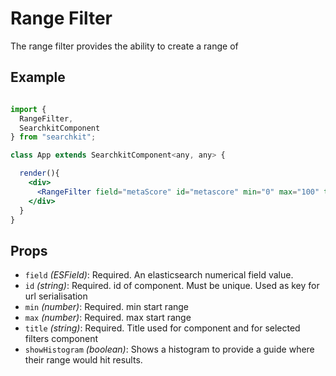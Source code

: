 # Range Filter
The range filter provides the ability to create a range of

## Example

```jsx

import {
  RangeFilter,
  SearchkitComponent
} from "searchkit";

class App extends SearchkitComponent<any, any> {

  render(){
    <div>
      <RangeFilter field="metaScore" id="metascore" min="0" max="100" title="MetaScore"/>
    </div>
  }
}
```

## Props
- `field` *(ESField)*: Required. An elasticsearch numerical field value.
- `id` *(string)*: Required. id of component. Must be unique. Used as key for url serialisation
- `min` *(number)*: Required. min start range
- `max` *(number)*: Required. max start range
- `title` *(string)*: Required. Title used for component and for selected filters component
- `showHistogram` *(boolean)*: Shows a histogram to provide a guide where their range would hit results.
